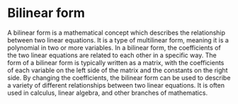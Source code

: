 # Bilinear form

A bilinear form is a mathematical concept which describes the relationship between two linear equations. It is a type of multilinear form, meaning it is a polynomial in two or more variables. In a bilinear form, the coefficients of the two linear equations are related to each other in a specific way. The form of a bilinear form is typically written as a matrix, with the coefficients of each variable on the left side of the matrix and the constants on the right side. By changing the coefficients, the bilinear form can be used to describe a variety of different relationships between two linear equations. It is often used in calculus, linear algebra, and other branches of mathematics.

